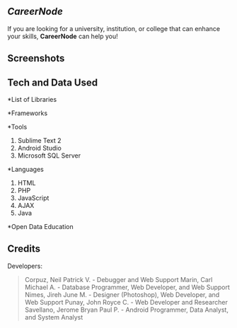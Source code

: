 ## _CareerNode_
If you are looking for a university, institution, or college that can enhance your skills, __CareerNode__ can help you!

## __Screenshots__


## __Tech and Data Used__
*List of Libraries


*Frameworks


*Tools
1. Sublime Text 2 
2. Android Studio 
3. Microsoft SQL Server

*Languages
1. HTML
2. PHP
3. JavaScript
4. AJAX
5. Java

*Open Data
Education


## __Credits__
Developers:
> Corpuz, Neil Patrick V. - Debugger and Web Support
> Marin, Carl Michael A. - Database Programmer, Web Developer, and Web Support
> Nimes, Jireh June M. - Designer (Photoshop), Web Developer, and Web Support
> Punay, John Royce C. - Web Developer and Researcher
> Savellano, Jerome Bryan Paul P. - Android Programmer, Data Analyst, and System Analyst
